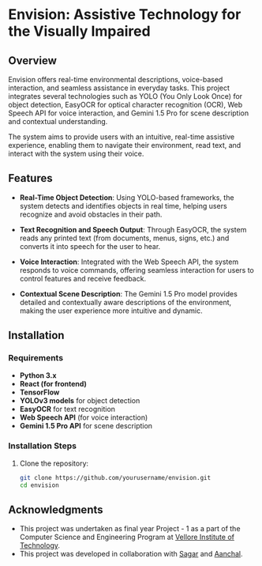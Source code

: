 # Envision: Assistive Technology for the Visually Impaired

## Overview

Envision offers real-time environmental descriptions, voice-based interaction, and seamless assistance in everyday tasks. This project integrates several technologies such as YOLO (You Only Look Once) for object detection, EasyOCR for optical character recognition (OCR), Web Speech API for voice interaction, and Gemini 1.5 Pro for scene description and contextual understanding.

The system aims to provide users with an intuitive, real-time assistive experience, enabling them to navigate their environment, read text, and interact with the system using their voice.

## Features

- **Real-Time Object Detection**: Using YOLO-based frameworks, the system detects and identifies objects in real time, helping users recognize and avoid obstacles in their path.
  
- **Text Recognition and Speech Output**: Through EasyOCR, the system reads any printed text (from documents, menus, signs, etc.) and converts it into speech for the user to hear.
  
- **Voice Interaction**: Integrated with the Web Speech API, the system responds to voice commands, offering seamless interaction for users to control features and receive feedback.
  
- **Contextual Scene Description**: The Gemini 1.5 Pro model provides detailed and contextually aware descriptions of the environment, making the user experience more intuitive and dynamic.

## Installation

### Requirements

- **Python 3.x**
- **React (for frontend)**
- **TensorFlow**
- **YOLOv3 models** for object detection
- **EasyOCR** for text recognition
- **Web Speech API** (for voice interaction)
- **Gemini 1.5 Pro API** for scene description

### Installation Steps

1. Clone the repository:
   ```bash
   git clone https://github.com/yourusername/envision.git
   cd envision

## Acknowledgments

- This project was undertaken as final year Project - 1 as a part of the Computer Science and Engineering Program at [Vellore Institute of Technology](https://vit.ac.in/).
- This project was developed in collaboration with [Sagar](https://github.com/Sagar-Mondal) and [Aanchal](https://github.com/aanchxl).
